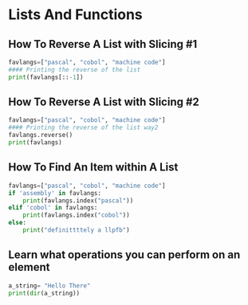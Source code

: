 # Lists And Functions

## How To Reverse A List with Slicing #1
```python
favlangs=["pascal", "cobol", "machine code"]
#### Printing the reverse of the list
print(favlangs[::-1])
```

## How To Reverse A List with Slicing #2
```python
favlangs=["pascal", "cobol", "machine code"]
#### Printing the reverse of the list way2
favlangs.reverse()
print(favlangs)
```


## How To Find An Item within A List
```python
favlangs=["pascal", "cobol", "machine code"]
if 'assembly' in favlangs:
	print(favlangs.index("pascal"))
elif 'cobol' in favlangs:
    print(favlangs.index("cobol"))
else:
    print("definittttely a llpfb")
```

## Learn what operations you can perform on an element
```python
a_string= "Hello There"
print(dir(a_string))
```
